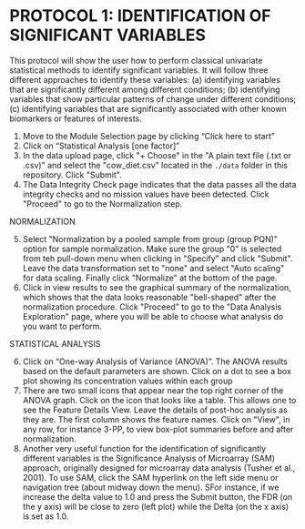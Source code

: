 # PROTOCOL 1: IDENTIFICATION OF SIGNIFICANT VARIABLES

This protocol will show the user how to perform classical univariate statistical methods to identify significant variables. It will follow three different approaches to identify these variables: (a) identifying variables that are significantly different among different conditions; (b) identifying variables that show particular patterns of change under different conditions; (c) identifying variables that are significantly associated with other known biomarkers or features of interests.


1. Move to the Module Selection page by clicking “Click here to start”
2. Click on “Statistical Analysis [one factor]”
3. In the data upload page, click "+ Choose" in the "A plain text file (.txt or .csv)" and select the "cow_diet.csv" located in the `./data` folder in this repository. Click "Submit".
4. The Data Integrity Check page indicates that the data passes all the data integrity checks and no mission values have been detected. Click "Proceed" to go to the Normalization step.

NORMALIZATION

5. Select "Normalization by a pooled sample from group (group PQN)" option for sample normalization. Make sure the group "0" is selected from teh pull-down menu when clicking in "Specify" and click "Submit". Leave the data transformation set to "none" and select "Auto scaling" for data scaling. Finally click "Normalize" at the bottom of the page.
5. Click in view results to see the graphical summary of the normalization, which shows that the data looks reasonable "bell-shaped" after the normalization procedure. Click "Proceed" to go to the "Data Analysis Exploration" page, where you will be able to choose what analysis do you want to perform.

STATISTICAL ANALYSIS

6. Click on “One-way Analysis of Variance (ANOVA)”. The ANOVA results based on the default parameters are shown. Click on a dot to see a box plot showing its concentration values within each group
7. There are two small icons that appear near the top right corner of the ANOVA graph. Click on the icon that looks like a table. This allows one to see the Feature Details View. Leave the details of post-hoc analysis as they are. The first column shows the feature names. Click on "View", in any row, for instance 3-PP, to view box-plot summaries before and after normalization.
8. Another very useful function for the identification of significantly different variables is the Significance Analysis of Microarray (SAM) approach, originally designed for microarray data analysis (Tusher et al., 2001). To use SAM, click the SAM hyperlink on the left side menu or navigation tree (about midway down the menu). SFor instance, if we increase the delta value to 1.0 and press the Submit button, the FDR (on the y axis) will be close to zero (left plot) while the Delta (on the x axis) is set as 1.0.